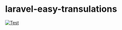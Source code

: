 # laravel-easy-transulations
[![Test](https://github.com/Joeri-Abbo/laravel-easy-translations/actions/workflows/test.yml/badge.svg)](https://github.com/Joeri-Abbo/laravel-easy-translations/actions/workflows/test.yml)